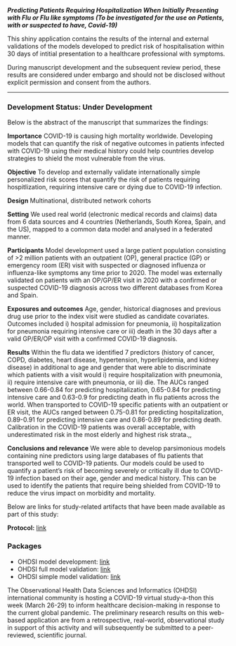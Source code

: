 ***Predicting Patients Requiring Hospitalization When Initially Presenting with Flu or Flu like symptoms (To be investigated for the use on Patients, with or suspected to have, Covid-19)***

This shiny application contains the results of the internal and external validations of the models developed to predict risk of hospitalisation within 30 days of intitial presentation to a healthcare professional with symptoms.

During manuscript development and the subsequent review period, these results are considered under embargo and should not be disclosed without explicit permission and consent from the authors.

---
### Development Status: Under Development

Below is the abstract of the manuscript that summarizes the findings:

**Importance** COVID-19 is causing high mortality worldwide. Developing models that can quantify the risk of negative outcomes in patients infected with COVID-19 using their medical history could help countries develop strategies to shield the most vulnerable from the virus.

**Objective** To develop and externally validate internationally simple personalized risk scores that quantify the risk of patients requiring hospitlization, requiring intensive care or dying due to COVID-19 infection.

**Design** Multinational, distributed network cohorts

**Setting** We used real world (electronic medical records and claims) data from 6 data sources and 4 countries (Netherlands, South Korea, Spain, and the US), mapped to a common data model and analysed in a federated manner. 

**Participants** Model development used a large patient population consisting of >2 million patients with an outpatient (OP), general practice (GP) or emergency room (ER) visit with suspected or diagnosed influenza or influenza-like symptoms any time prior to 2020. The model was externally validated on patients with an OP/GP/ER visit in 2020 with a confirmed or suspected COVID-19 diagnosis across two different databases from Korea and Spain.

**Exposures and outcomes** Age, gender, historical diagnoses and previous drug use prior to the index visit were studied as candidate covariates. Outcomes included i) hospital admission for pneumonia, ii) hospitalization for pneumonia requiring intensive care or iii) death in the 30 days after a valid GP/ER/OP visit with a confirmed COVID-19 diagnosis. 

**Results** Within the flu data we identified 7 predictors (history of cancer, COPD, diabetes, heart disease, hypertension, hyperlipidemia, and kidney disease) in additional to age and gender that were able to discriminate which patients with a visit would i) require hospitalization with pneumonia, ii) require intensive care with pneumonia,  or iii) die.  The AUCs ranged between 0.66-0.84 for predicting hospitalization, 0.65-0.84 for predicting intensive care and 0.63-0.9 for predicting death in flu patients across the world.  When transported to COVID-19 specific patients with an outpatient or ER visit, the AUCs ranged between 0.75-0.81 for predicting hospitalization, 0.89-0.91 for predicting intensive care and 0.86-0.89 for predicting death. Calibration in the COVID-19 patients was overall acceptable, with underestimated risk in the most elderly and highest risk strata.,,

**Conclusions and relevance**
We were able to develop parsimonious models containing nine predictors using large databases of flu patients that transported well to COVID-19 patients.  Our models could be used to quantify a patient’s risk of becoming severely or critically ill due to COVID-19 infection based on their age, gender and medical history.  This can be used to identify the patients that require being shielded from COVID-19 to reduce the virus impact on morbidity and mortality.


Below are links for study-related artifacts that have been made available as part of this study:

**Protocol:** [link](https://github.com/ohdsi-studies/Covid19PredictionStudies/blob/master/HospitalizationInSentHomePatients/docs/PLP_protocol_Q1%2BQ2_20200329.docx)

### Packages ###

- OHDSI model development: [link](https://github.com/ohdsi-studies/Covid19PredictionStudies/tree/master/HospitalizationInSymptomaticPatients)
- OHDSI full model validation: [link](https://github.com/ohdsi-studies/Covid19PredictionStudies/tree/master/HospInOutpatientVal)
- OHDSI simple model validation: [link](https://github.com/ohdsi-studies/Covid19PredictionStudies/tree/master/CovidSimpleModels)

The Observational Health Data Sciences and Informatics (OHDSI) international community is hosting a COVID-19 virtual study-a-thon this week (March 26-29) to inform healthcare decision-making in response to the current global pandemic. The preliminary research results on this web-based application are from a retrospective, real-world, observational study in support of this activity and will subsequently be submitted to a peer-reviewed, scientific journal. 